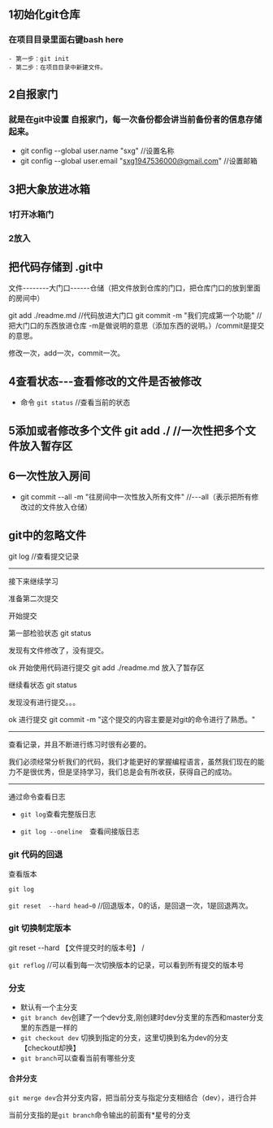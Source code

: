 ## 1初始化git仓库
### 在项目目录里面右键bash here
    - 第一步：git init
    - 第二步：在项目目录中新建文件。

## 2自报家门
### 就是在git中设置 自报家门，每一次备份都会讲当前备份者的信息存储起来。
- git config --global user.name  "sxg"   //设置名称
- git config --global user.email "sxg1947536000@gmail.com"  //设置邮箱

## 3把大象放进冰箱
### 1打开冰箱门
### 2放入

## 把代码存储到 .git中
文件--------大门口------仓储（把文件放到仓库的门口，把仓库门口的放到里面的房间中）

git add ./readme.md    //代码放进大门口
git commit -m "我们完成第一个功能" //把大门口的东西放进仓库 -m是做说明的意思（添加东西的说明。）/commit是提交的意思。

修改一次，add一次，commit一次。

## 4查看状态---查看修改的文件是否被修改
- 命令 `git status`  //查看当前的状态


## 5添加或者修改多个文件   git add ./          //一次性把多个文件放入暂存区


## 6一次性放入房间   
- git commit --all -m "往房间中一次性放入所有文件"  //---all（表示把所有修改过的文件放入仓储）

## git中的忽略文件
git log   //查看提交记录

---
接下来继续学习

准备第二次提交

开始提交

第一部检验状态  git status

发现有文件修改了，没有提交。

ok 开始使用代码进行提交 git add ./readme.md  放入了暂存区

继续看状态  git status

发现没有进行提交。。。

ok 进行提交   git  commit  -m "这个提交的内容主要是对git的命令进行了熟悉。"

---

查看记录，并且不断进行练习时很有必要的。

我们必须经常分析我们的代码，我们才能更好的掌握编程语言，虽然我们现在的能力不是很优秀，但是坚持学习，我们总是会有所收获，获得自己的成功。

---

通过命令查看日志

- `git log`查看完整版日志

- `git log --oneline  `查看间接版日志

  

###  git 代码的回退

查看版本

`git log`

`git reset  --hard head~0`  //回退版本，0的话，是回退一次，1是回退两次。

### git 切换制定版本

git reset --hard 【文件提交时的版本号】  / 

`git reflog`     //可以看到每一次切换版本的记录，可以看到所有提交的版本号

### 分支

- 默认有一个主分支
- `git branch dev`创建了一个dev分支,刚创建时dev分支里的东西和master分支里的东西是一样的
- `git checkout dev` 切换到指定的分支，这里切换到名为dev的分支【checkout却换】
- `git branch`可以查看当前有哪些分支

#### 合并分支

`git merge dev`合并分支内容，把当前分支与指定分支相结合（dev），进行合并

当前分支指的是`git branch`命令输出的前面有*星号的分支